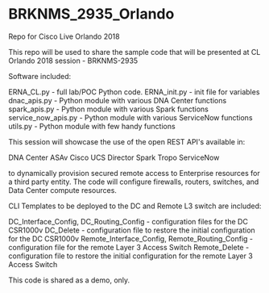 # BRKNMS_2935_Orlando
Repo for Cisco Live Orlando 2018

This repo will be used to share the sample code that will be presented at CL Orlando 2018 session - BRKNMS-2935

Software included:

ERNA_CL.py - full lab/POC Python code.
ERNA_init.py - init file for variables
dnac_apis.py - Python module with various DNA Center functions
spark_apis.py - Python module with various Spark functions
service_now_apis.py - Python module with various ServiceNow functions
utils.py - Python module with few handy functions

This session will showcase the use of the open REST API's available in:

DNA Center
ASAv
Cisco UCS Director
Spark
Tropo
ServiceNow

to dynamically provision secured remote access to Enterprise resources for a third party entity. The code will configure firewalls, routers, switches, and Data Center compute resources.

CLI Templates to be deployed to the DC and Remote L3 switch are included:

DC_Interface_Config, DC_Routing_Config - configuration files for the DC CSR1000v
DC_Delete - configuration file to restore the initial configuration for the DC CSR1000v
Remote_Interface_Config, Remote_Routing_Config - configuration file for the remote Layer 3 Access Switch
Remote_Delete - configuration file to restore the initial configuration for the remote Layer 3 Access Switch

This code is shared as a demo, only.

